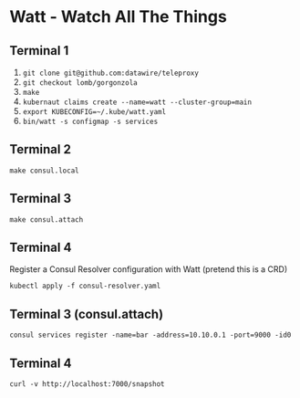 # Watt - Watch All The Things

## Terminal 1

1. `git clone git@github.com:datawire/teleproxy`
2. `git checkout lomb/gorgonzola`
3. `make`
4. `kubernaut claims create --name=watt --cluster-group=main`
5. `export KUBECONFIG=~/.kube/watt.yaml`
6. `bin/watt -s configmap -s services`

## Terminal 2

`make consul.local`

## Terminal 3

`make consul.attach`

## Terminal 4

Register a Consul Resolver configuration with Watt (pretend this is a CRD)

`kubectl apply -f consul-resolver.yaml`

## Terminal 3 (consul.attach)

`consul services register -name=bar -address=10.10.0.1 -port=9000 -id0`

## Terminal 4

`curl -v http://localhost:7000/snapshot`
